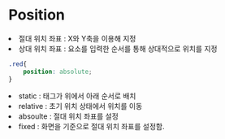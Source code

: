 # Position

<li> 절대 위치 좌표 : X와 Y축을 이용해 지정
<li> 상대 위치 좌표 : 요소를 입력한 순서를 통해 상대적으로 위치를 지정

```css
.red{
    position: absolute;
}
```

<li> static : 태그가 위에서 아래 순서로 배치
<li> relative : 초기 위치 상태에서 위치를 이동
<li> absoulte : 절대 위치 좌표를 설정
<li> fixed : 화면을 기준으로 절대 위치 좌표를 설정함.

